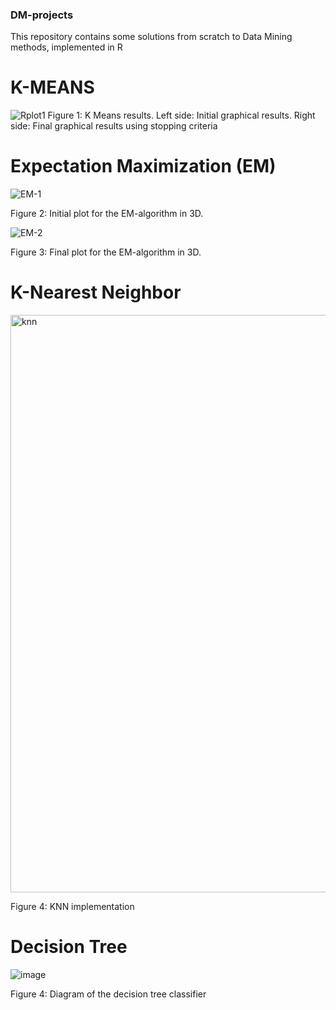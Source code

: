 ### DM-projects
This repository contains some solutions from scratch to Data Mining methods, implemented in R 

# K-MEANS
![Rplot1](https://github.com/Rgzsat/DM-projects/assets/87973999/d169b792-3ab9-42e6-9d1e-bfd025811d03)
Figure 1: K Means results. Left side: Initial graphical results. Right side: Final graphical results using stopping criteria

# Expectation Maximization (EM)

![EM-1](https://github.com/Rgzsat/DM-projects/assets/87973999/fc2eb65d-8dd2-488f-a43d-0e62168cf810)

Figure 2: Initial plot for the EM-algorithm in 3D.

![EM-2](https://github.com/Rgzsat/DM-projects/assets/87973999/5b5e0a99-c4fc-451d-aa66-efd16072e680)

Figure 3: Final plot for the EM-algorithm in 3D.

# K-Nearest Neighbor
<img width="924" alt="knn" src="https://github.com/Rgzsat/DM-projects/assets/87973999/1c1b5622-ca39-4d5a-881f-0e63fbd49df7">

Figure 4: KNN implementation

# Decision Tree
![image](https://github.com/Rgzsat/DM-projects/assets/87973999/369b8b91-d86b-4e80-a719-e04a45a6a198)

Figure 4: Diagram of the decision tree classifier



